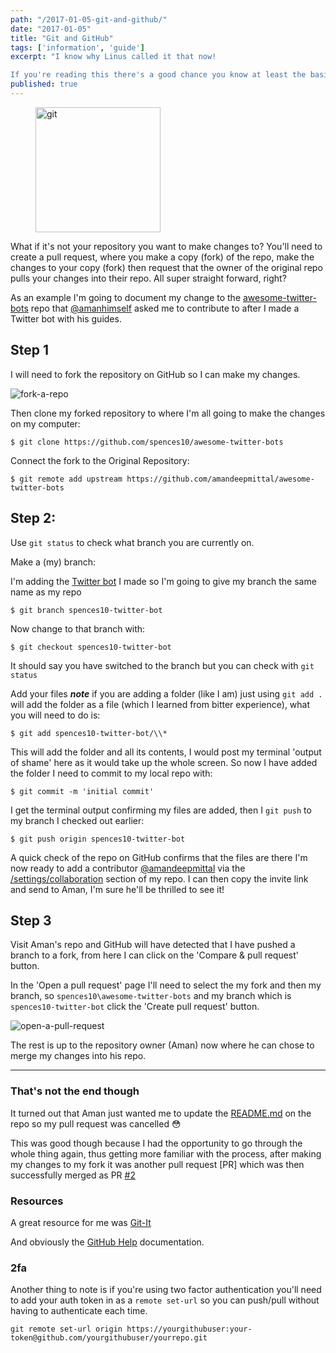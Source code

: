 ```yaml
---
path: "/2017-01-05-git-and-github/"
date: "2017-01-05"
title: "Git and GitHub"
tags: ['information', 'guide']
excerpt: "I know why Linus called it that now!

If you're reading this there's a good chance you know at least the basics of Git but if like me and you are the only person making changes to your repos then there's a good chance that you just use `git push origin master` to move your changes from your local machine to GitHub, this is not best practice."
published: true
---
```


<figure class="floatRight">
	<img style="height: 200px;" src="/articles/2017-01-05-git-and-github/git-logo.jpg" alt="git">
	<!--<figcaption></figcaption>-->
</figure>

What if it's not your repository you want to make changes to? You'll need to
create a pull request, where you make a copy (fork) of the repo, make the
changes to your copy (fork) then request that the owner of the original repo
pulls your changes into their repo. All super straight forward, right?

As an example I'm going to document my change to the
[awesome-twitter-bots](https://github.com/spences10/awesome-twitter-bots) repo
that [@amanhimself](https://twitter.com/amanhimself) asked me to contribute to
after I made a Twitter bot with his guides.

## Step 1

I will need to fork the repository on GitHub so I can make my changes.

![fork-a-repo](/articles/2017-01-05-git-and-github/fork-a-repo.png)

Then clone my forked repository to where I'm all going to make the changes on my
computer:

```
$ git clone https://github.com/spences10/awesome-twitter-bots
```

Connect the fork to the Original Repository:

```
$ git remote add upstream https://github.com/amandeepmittal/awesome-twitter-bots
```

## Step 2:

Use `git status` to check what branch you are currently on.

Make a (my) branch:

I'm adding the
[Twitter bot](https://spences10.github.io/2017/01/04/twitter-mctwitbot.html) I
made so I'm going to give my branch the same name as my repo

```
$ git branch spences10-twitter-bot
```

Now change to that branch with:

```
$ git checkout spences10-twitter-bot
```

It should say you have switched to the branch but you can check with
`git status`

Add your files **_note_** if you are adding a folder (like I am) just using
`git add .` will add the folder as a file (which I learned from bitter
experience), what you will need to do is:

```
$ git add spences10-twitter-bot/\\*
```

This will add the folder and all its contents, I would post my terminal 'output
of shame' here as it would take up the whole screen. So now I have added the
folder I need to commit to my local repo with:

```
$ git commit -m 'initial commit'
```

I get the terminal output confirming my files are added, then I `git push` to my
branch I checked out earlier:

```
$ git push origin spences10-twitter-bot
```

A quick check of the repo on GitHub confirms that the files are there I'm now
ready to add a contributor [@amandeepmittal](https://github.com/amandeepmittal)
via the
[/settings/collaboration](https://github.com/spences10/awesome-twitter-bots/settings/collaboration)
section of my repo. I can then copy the invite link and send to Aman, I'm sure
he'll be thrilled to see it!

## Step 3

Visit Aman's repo and GitHub will have detected that I have pushed a branch to a
fork, from here I can click on the 'Compare & pull request' button.

In the 'Open a pull request' page I'll need to select the my fork and then my
branch, so `spences10\awesome-twitter-bots` and my branch which is
`spences10-twitter-bot` click the 'Create pull request' button.

![open-a-pull-request](/articles/2017-01-05-git-and-github/open-a-pull-request.png)

The rest is up to the repository owner (Aman) now where he can chose to merge my
changes into his repo.

---

### That's not the end though

It turned out that Aman just wanted me to update the
[README.md](https://github.com/amandeepmittal/awesome-twitter-bots/blob/master/README.md)
on the repo so my pull request was cancelled :flushed:

This was good though because I had the opportunity to go through the whole thing
again, thus getting more familiar with the process, after making my changes to
my fork it was another pull request [PR] which was then successfully merged as
PR [#2](https://github.com/amandeepmittal/awesome-twitter-bots/pull/2)

### Resources

A great resource for me was [Git-It](http://jlord.us/git-it/index.html)

And obviously the [GitHub Help](https://help.github.com/) documentation.

### 2fa

Another thing to note is if you're using two factor authentication you'll need
to add your auth token in as a `remote set-url` so you can push/pull without
having to authenticate each time.

`git remote set-url origin https://yourgithubuser:your-token@github.com/yourgithubuser/yourrepo.git`

